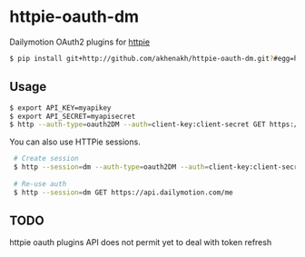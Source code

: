 httpie-oauth-dm
===============

Dailymotion OAuth2 plugins for [httpie](https://github.com/jkbr/httpie) 
```bash
$ pip install git+http://github.com/akhenakh/httpie-oauth-dm.git?#egg=httpie_oauth_dm
```
Usage
-----
```bash
$ export API_KEY=myapikey
$ export API_SECRET=myapisecret
$ http --auth-type=oauth2DM --auth=client-key:client-secret GET https://api.dailymotion.com/me 
```
You can also use HTTPie sessions.
```bash
 # Create session
 $ http --session=dm --auth-type=oauth2DM --auth=client-key:client-secret GET https://api.dailymotion.com/me
    
 # Re-use auth
 $ http --session=dm GET https://api.dailymotion.com/me
```

TODO
----
httpie oauth plugins API does not permit yet to deal with token refresh

